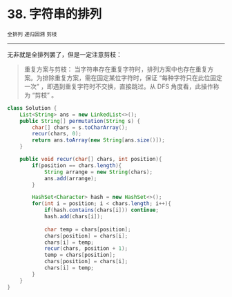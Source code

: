 # 38. 字符串的排列

`全排列` `递归回溯` `剪枝`

-----

无非就是全排列罢了，但是一定注意剪枝：

> 重复方案与剪枝： 当字符串存在重复字符时，排列方案中也存在重复方案。为排除重复方案，需在固定某位字符时，保证 “每种字符只在此位固定一次” ，即遇到重复字符时不交换，直接跳过。从 DFS 角度看，此操作称为 “剪枝” 。
>

```java
class Solution {
    List<String> ans = new LinkedList<>();
    public String[] permutation(String s) {
        char[] chars = s.toCharArray();
        recur(chars, 0);
        return ans.toArray(new String[ans.size()]);
    }

    public void recur(char[] chars, int position){
        if(position == chars.length){
            String arrange = new String(chars);
            ans.add(arrange);
        }

        HashSet<Character> hash = new HashSet<>();
        for(int i = position; i < chars.length; i++){
            if(hash.contains(chars[i])) continue;
            hash.add(chars[i]);
            
            char temp = chars[position];
            chars[position] = chars[i];
            chars[i] = temp;
            recur(chars, position + 1);
            temp = chars[position];
            chars[position] = chars[i];
            chars[i] = temp;
        }
    }
}
```


